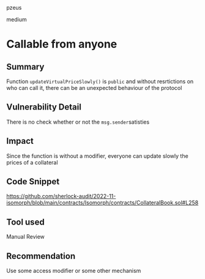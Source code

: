 pzeus

medium

# Callable from anyone

## Summary
Function `updateVirtualPriceSlowly()` is `public` and without resrtictions on who can call it, there can be an unexpected behaviour of the protocol
## Vulnerability Detail
There is no check whether or not the `msg.sender`satisties
## Impact
Since the function is without a modifier, everyone can update slowly the prices of a collateral 
## Code Snippet
https://github.com/sherlock-audit/2022-11-isomorph/blob/main/contracts/Isomorph/contracts/CollateralBook.sol#L258
## Tool used
Manual Review
## Recommendation
Use some access modifier or some other mechanism